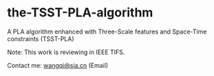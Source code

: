 # the-TSST-PLA-algorithm
A PLA algorithm enhanced with Three-Scale features and Space-Time constraints (TSST-PLA)

Note: This work is reviewing in IEEE TIFS. 

Contact me: wangqi@sia.cn (Email)
